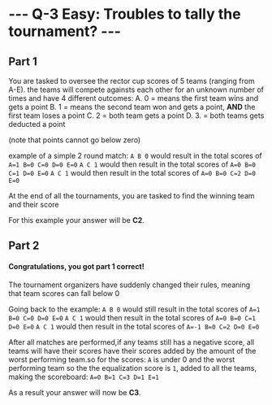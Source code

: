 # --- Q-3 Easy: Troubles to tally the tournament? --- 

## Part 1

You are tasked to oversee the rector cup scores of 5 teams (ranging from A-E). the teams will compete againsts each other for an unknown number of times and have 4 different outcomes:
A. 0 = means the first team wins and gets a point
B. 1 = means the second team won and gets a point, **AND** the first team loses a point
C. 2 = both team gets a point
D. 3. = both teams gets deducted a point 

(note that points cannot go below zero)

example of a simple 2 round match:
`A B 0` would result in the total scores of `A=1 B=0 C=0 D=0 E=0`
`A C 1` would then result in the total scores of `A=0 B=0 C=1 D=0 E=0`
`A C 1` would then result in the total scores of `A=0 B=0 C=2 D=0 E=0`

At the end of all the tournaments, you are tasked to find the winning team and their score

For this example your answer will be **C2**.

## Part 2

#### Congratulations, you got part 1 correct!

The tournament organizers have suddenly changed their rules, meaning that team scores can fall below 0

Going back to the example:
`A B 0` would still result in the total scores of `A=1 B=0 C=0 D=0 E=0`
`A C 1` would then result in the total scores of  `A=0 B=0 C=1 D=0 E=0` 
`A C 1` would then result in the total scores of `A=-1 B=0 C=2 D=0 E=0`

After all matches are performed,if any teams still has a negative score, all teams will have their scores have their scores added by the amount of the worst performing team.so for the scores:
`A` is under 0 and the worst performing team so the the equalization score is `1`, added to all the teams, making the scoreboard:
`A=0 B=1 C=3 D=1 E=1`

As a result your answer will now be **C3**.